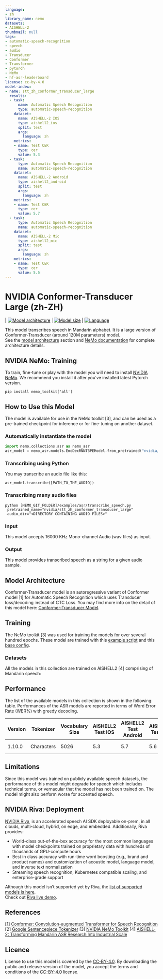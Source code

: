 ```yaml
---
language:
- zh
library_name: nemo
datasets:
- AISHELL-2
thumbnail: null
tags:
- automatic-speech-recognition
- speech
- audio
- Transducer
- Conformer
- Transformer
- pytorch
- NeMo
- hf-asr-leaderboard
license: cc-by-4.0
model-index:
- name: stt_zh_conformer_transducer_large
  results:
  - task:
      name: Automatic Speech Recognition
      type: automatic-speech-recognition
    dataset:
      name: AISHELL-2 IOS
      type: aishell2_ios
      split: test
      args:
        language: zh
    metrics:
    - name: Test CER
      type: cer
      value: 5.3
  - task:
      type: Automatic Speech Recognition
      name: automatic-speech-recognition
    dataset:
      name: AISHELL-2 Android
      type: aishell2_android
      split: test
      args:
        language: zh
    metrics:
    - name: Test CER
      type: cer
      value: 5.7
  - task:
      type: Automatic Speech Recognition
      name: automatic-speech-recognition
    dataset:
      name: AISHELL-2 Mic
      type: aishell2_mic
      split: test
      args:
        language: zh
    metrics:
    - name: Test CER
      type: cer
      value: 5.6
---
```


# NVIDIA Conformer-Transducer Large (zh-ZH)

<style>
img {
 display: inline;
}
</style>

| [![Model architecture](https://img.shields.io/badge/Model_Arch-Conformer--Transducer-lightgrey#model-badge)](#model-architecture)
| [![Model size](https://img.shields.io/badge/Params-120M-lightgrey#model-badge)](#model-architecture)
| [![Language](https://img.shields.io/badge/Language-zh--ZH-lightgrey#model-badge)](#datasets)


This model transcribes speech in Mandarin alphabet.
It is a large version of Conformer-Transducer (around 120M parameters) model.  
See the [model architecture](#model-architecture) section and [NeMo documentation](https://docs.nvidia.com/deeplearning/nemo/user-guide/docs/en/main/asr/models.html#conformer-transducer) for complete architecture details.

## NVIDIA NeMo: Training

To train, fine-tune or play with the model you will need to install [NVIDIA NeMo](https://github.com/NVIDIA/NeMo). We recommend you install it after you've installed latest Pytorch version.
```
pip install nemo_toolkit['all']
``` 

## How to Use this Model

The model is available for use in the NeMo toolkit [3], and can be used as a pre-trained checkpoint for inference or for fine-tuning on another dataset.

### Automatically instantiate the model

```python
import nemo.collections.asr as nemo_asr
asr_model = nemo_asr.models.EncDecRNNTBPEModel.from_pretrained("nvidia/stt_zh_conformer_transducer_large")
```

### Transcribing using Python
You may transcribe an audio file like this:

```
asr_model.transcribe([PATH_TO_THE_AUDIO])
```

### Transcribing many audio files

```shell
python [NEMO_GIT_FOLDER]/examples/asr/transcribe_speech.py 
 pretrained_name="nvidia/stt_zh_conformer_transducer_large" 
 audio_dir="<DIRECTORY CONTAINING AUDIO FILES>"
```

### Input

This model accepts 16000 KHz Mono-channel Audio (wav files) as input.

### Output

This model provides transcribed speech as a string for a given audio sample.

## Model Architecture

Conformer-Transducer model is an autoregressive variant of Conformer model [1] for Automatic Speech Recognition which uses Transducer loss/decoding instead of CTC Loss. You may find more info on the detail of this model here: [Conformer-Transducer Model](https://docs.nvidia.com/deeplearning/nemo/user-guide/docs/en/main/asr/models.html). 

## Training

The NeMo toolkit [3] was used for training the models for over several hundred epochs. These model are trained with this [example script](https://github.com/NVIDIA/NeMo/blob/main/examples/asr/asr_transducer/speech_to_text_rnnt_bpe.py) and this [base config](https://github.com/NVIDIA/NeMo/blob/main/examples/asr/conf/conformer/conformer_transducer_bpe.yaml).

### Datasets

All the models in this collection are trained on AISHELL2 [4] comprising of Mandarin speech:

## Performance

The list of the available models in this collection is shown in the following table. Performances of the ASR models are reported in terms of Word Error Rate (WER%) with greedy decoding.

| Version | Tokenizer | Vocabulary Size | AISHELL2 Test IOS | AISHELL2 Test Android | AISHELL2 Test Mic | Train Dataset |
|---------|-----------|-----------------|-------------------|-----------------------|-------------------|---------------|
| 1.10.0  | Characters| 5026            | 5.3               | 5.7                    | 5.6              |     AISHELL-2 |

## Limitations
Since this model was trained on publicly available speech datasets, the performance of this model might degrade for speech which includes technical terms, or vernacular that the model has not been trained on. The model might also perform worse for accented speech.

## NVIDIA Riva: Deployment

[NVIDIA Riva](https://developer.nvidia.com/riva), is an accelerated speech AI SDK deployable on-prem, in all clouds, multi-cloud, hybrid, on edge, and embedded. 
Additionally, Riva provides: 

* World-class out-of-the-box accuracy for the most common languages with model checkpoints trained on proprietary data with hundreds of thousands of GPU-compute hours 
* Best in class accuracy with run-time word boosting (e.g., brand and product names) and customization of acoustic model, language model, and inverse text normalization 
* Streaming speech recognition, Kubernetes compatible scaling, and enterprise-grade support 

Although this model isn’t supported yet by Riva, the [list of supported models is here](https://huggingface.co/models?other=Riva).  
Check out [Riva live demo](https://developer.nvidia.com/riva#demos). 

## References
[1] [Conformer: Convolution-augmented Transformer for Speech Recognition](https://arxiv.org/abs/2005.08100)
[2] [Google Sentencepiece Tokenizer](https://github.com/google/sentencepiece)
[3] [NVIDIA NeMo Toolkit](https://github.com/NVIDIA/NeMo)
[4] [AISHELL-2: Transforming Mandarin ASR Research Into Industrial Scale](https://arxiv.org/abs/1808.10583)

## Licence

License to use this model is covered by the [CC-BY-4.0](https://creativecommons.org/licenses/by/4.0/). By downloading the public and release version of the model, you accept the terms and conditions of the [CC-BY-4.0](https://creativecommons.org/licenses/by/4.0/) license.